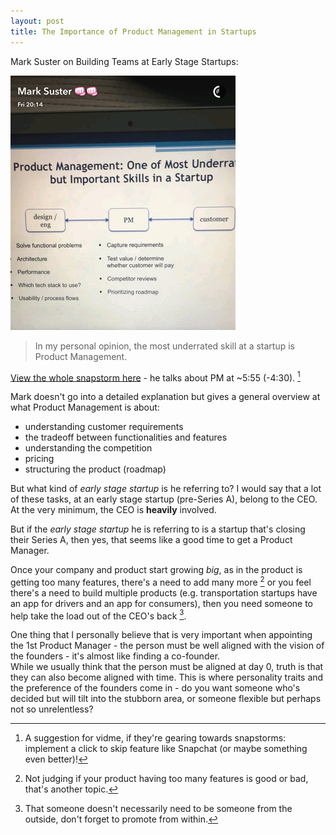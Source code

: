 ```yaml
---
layout: post
title: The Importance of Product Management in Startups
---
```


Mark Suster on Building Teams at Early Stage Startups:

![](/resources/2016-07-09-importance-of-pm-in-startups/snap.png)

> In my personal opinion, the most underrated skill at a startup is Product Management.

[View the whole snapstorm here](http://snapstorms.com/building-teams-early-stage-startups-part-1/) - he talks about PM at ~5:55 (-4:30). [^1]

Mark doesn't go into a detailed explanation but gives a general overview at what Product Management is about:

* understanding customer requirements
* the tradeoff between functionalities and features
* understanding the competition
* pricing
* structuring the product (roadmap)

But what kind of _early stage startup_ is he referring to?
I would say that a lot of these tasks, at an early stage startup (pre-Series A), belong to the CEO. At the very minimum, the CEO is **heavily** involved.

But if the _early stage startup_ he is referring to is a startup that's closing their Series A, then yes, that seems like a good time to get a Product Manager.

Once your company and product start growing *big*, as in the product is getting too many features, there's a need to add many more [^2] or you feel there's a need to build multiple products (e.g. transportation startups have an app for drivers and an app for consumers), then you need someone to help take the load out of the CEO's back [^3].

One thing that I personally believe that is very important when appointing the 1st Product Manager - the person must be well aligned with the vision of the founders - it's almost like finding a co-founder. <br />
While we usually think that the person must be aligned at day 0, truth is that they can also become aligned with time. This is where personality traits and the preference of the founders come in - do you want someone who's decided but will tilt into the stubborn area, or someone flexible but perhaps not so unrelentless?



[^1]: A suggestion for vidme, if they're gearing towards snapstorms: implement a click to skip feature like Snapchat (or maybe something even better)!

[^2]: Not judging if your product having too many features is good or bad, that's another topic.

[^3]: That someone doesn't necessarily need to be someone from the outside, don't forget to promote from within.
